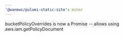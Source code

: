 ```yaml
---
'@wanews/pulumi-static-site': minor
---
```


bucketPolicyOverrides is now a Promise -- allows using aws.iam.getPolicyDocument
